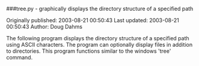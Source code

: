###tree.py - graphically displays the directory structure of a specified path

Originally published: 2003-08-21 00:50:43
Last updated: 2003-08-21 00:50:43
Author: Doug Dahms

The following program displays the directory structure of a specified path using ASCII characters. The program can optionally display files in addition to directories. This program functions similar to the windows 'tree' command.